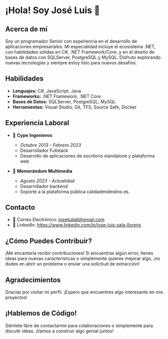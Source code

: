 # ¡Hola! Soy José Luis 👋

## Acerca de mí
Soy un programador Senior con experiencia en el desarrollo de aplicaciones empresariales. Mi especialidad incluye el ecosistema .NET, con habilidades sólidas en C#, .NET Framework/Core, y en el diseño de bases de datos con SQLServer, PostgreSQL y MySQL. Disfruto explorando nuevas tecnologías y siempre estoy listo para nuevos desafíos.

## Habilidades
- **Lenguajes:** C#, JavaScript, Java
- **Frameworks:** .NET Framework, .NET Core
- **Bases de Datos:** SQLServer, PostgreSQL, MySQL
- **Herramientas:** Visual Studio, Git, TFS, Source Safe, Docker
  
## Experiencia Laboral
- 🏢 **Cype Ingenieros**
  - *Octubre 2013 - Febrero 2023*
  - Desarrollador Fullstack
  - Desarrollo de aplicaciones de escritorio standalone y plataforma web

- 🏢 **Memorándum Multimedia**
  - *Agosto 2023 - Actualidad*
  - Desarrollador backend
  - Soporte a la plataforma pública calidadendestino.es.

## Contacto
- 📧 Correo Electrónico: joselsalall@gmail.com
- 💼 LinkedIn: https://www.linkedin.com/in/jose-luis-sala-llorens

## ¿Cómo Puedes Contribuir?
¡Me encantaría recibir contribuciones! Si encuentras algún error, tienes ideas para nuevas características o simplemente quieres mejorar algo, ¡no dudes en abrir un problema o enviar una solicitud de extracción!

## Agradecimientos
Gracias por visitar mi perfil. ¡Espero que encuentres algo interesante en mis proyectos!

## ¡Hablemos de Código!
Siéntete libre de contactarme para colaboraciones o simplemente para discutir ideas. ¡Vamos a construir algo genial juntos!

